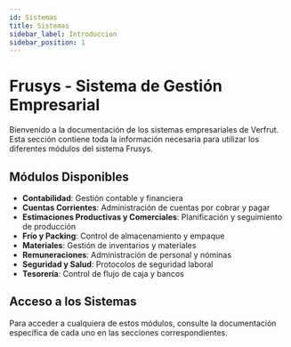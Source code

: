 ```yaml
---
id: Sistemas
title: Sistemas
sidebar_label: Introduccion
sidebar_position: 1
---
```


# Frusys - Sistema de Gestión Empresarial

Bienvenido a la documentación de los sistemas empresariales de Verfrut. Esta sección contiene toda la información necesaria para utilizar los diferentes módulos del sistema Frusys.

## Módulos Disponibles

- **Contabilidad**: Gestión contable y financiera
- **Cuentas Corrientes**: Administración de cuentas por cobrar y pagar
- **Estimaciones Productivas y Comerciales**: Planificación y seguimiento de producción
- **Frío y Packing**: Control de almacenamiento y empaque
- **Materiales**: Gestión de inventarios y materiales
- **Remuneraciones**: Administración de personal y nóminas
- **Seguridad y Salud**: Protocolos de seguridad laboral
- **Tesorería**: Control de flujo de caja y bancos

## Acceso a los Sistemas

Para acceder a cualquiera de estos módulos, consulte la documentación específica de cada uno en las secciones correspondientes.
